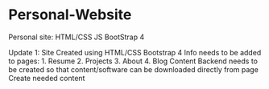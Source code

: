 # Personal-Website
Personal site: HTML/CSS JS BootStrap 4



Update 1:
Site Created using HTML/CSS Bootstrap 4
Info needs to be added to pages: 1. Resume
                                 2. Projects
                                 3. About 
                                 4. Blog Content
Backend needs to be created so that content/software can be downloaded directly from page
Create needed content
